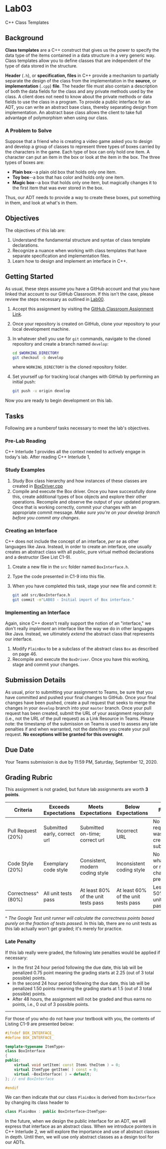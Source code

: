 # Lab03

C++ Class Templates

## Background

**Class templates** are a C++ construct that gives us the power to specify the data type of the items contained in a data structure in a very generic way. Class templates allow you to define classes that are independent of the type of data stored in the structure.

**Header** (`.h`), or **specification, files** in C++ provide a mechanism to partially separate the design of the class from the implementation in the **source**, or **implementation** (`.cpp`) **file**. The header file must also contain a description of both the data fields for the class and any private methods used by the class. A client does not need to know about the private methods or data fields to use the class in a program. To provide a public interface for an ADT, you can write an abstract base class, thereby separating design from implementation. An abstract base class allows the client to take full advantage of polymorphism when using our class.

### A Problem to Solve

Suppose that a friend who is creating a video game asked you to design and develop a group of classes to represent three types of boxes carried by the characters in the game. Each type of box can only hold one item. A character can put an item in the box or look at the item in the box. The three types of boxes are:

* **Plain box**--a plain old box that holds only one item.
* **Toy box**--a box that has color and holds only one item.
* **Magic box**--a box that holds only one item, but magically changes it to the first item that was ever stored in the box.

Thus, our ADT needs to provide a way to create these boxes, put something in them, and look at what's in them.

## Objectives

The objectives of this lab are:

1. Understand the fundamental structure and syntax of class template declarations.
1. Recognize a nuance when working with class templates that have separate specification and implementation files.
1. Learn how to design and implement an interface in C++.

## Getting Started

As usual, these steps assume you have a GitHub account and that you have linked that account to our GitHub Classroom. If this isn't the case, please review the steps necessary as outlined in [Lab00](https://github.com/msu-csc232-fa20/lab00).

1. Accept this assignment by visiting the [GitHub Classroom Assignment Link](https://classroom.github.com/a/fX9TTJgc).
1. Once your repository is created on GitHub, clone your repository to your local development machine.
1. In whatever shell you use for `git` commands, navigate to the cloned repository and create a branch named `develop`:

    ```bash
    cd $WORKING_DIRECTORY
    git checkout -b develop
    ```

    where `WORKING_DIRECTORY` is the cloned repository folder.

1. Set yourself up for tracking local changes with GitHub by performing an initial push:

    ```bash
    git push -u origin develop
    ```

Now you are ready to begin development on this lab.

## Tasks

Following are a numberof tasks necessary to meet the lab's objectives.

### Pre-Lab Reading

C++ Interlude 1 provides all the context needed to actively engage in today's lab. After reading C++ Interlude 1, 

### Study Examples

1. Study Box class hierarchy and how instances of these classes are created in [BoxDriver.cpp](src/BoxDriver.cpp)
1. Compile and execute the Box driver. Once you have successfully done this, create additional types of box objects and explore their other operations. Recompile and observe the output of your updated program. Once that is working correctly, commit your changes with an appropriate commit message. _Make sure you're on your develop branch before you commit any changes_.

### Creating an Interface

C++ does not include the concept of an interface, _per se_ as other languages like Java. Instead, in order to create an interface, one usually creates an abstract class with all public, pure virtual method declarations and a destructor (See List C1-9).

1. Create a new file in the `src` folder named `BoxInterface.h`.
1. Type the code presented in C1-9 into this file.
1. When you have completed this task, stage your new file and commit it:

    ```bash
    git add src/BoxInterface.h
    git commit -m"LAB03 - Initial import of Box interface."
    ```

### Implementing an Interface

Again, since C++ doesn't really support the notion of an "interface," we don't really _implement_ an interface like the way we do in other languages like Java. Instead, we ultimately _extend_ the abstract class that represents our interface.

1. Modify `PlainBox` to be a subclass of the abstract class `Box` as described on page 46.
1. Recompile and execute the `BoxDriver`. Once you have this working, stage and commit your changes.

## Submission Details

As usual, prior to submitting your assignment to Teams, be sure that you have committed and pushed your final changes to GitHub. Once your final changes have been pushed, create a pull request that seeks to merge the changes in your `develop` branch into your `master` branch. Once your pull request has been created, submit the URL of your assignment repository (i.e., not the URL of the pull request) as a Link Resource in Teams. Please note: the timestamp of the submission on Teams is used to assess any late penalties if and when warranted, not the date/time you create your pull request. **No exceptions will be granted for this oversight**.

## Due Date

Your Teams submission is due by 11:59 PM, Saturday, September 12, 2020.

## Grading Rubric

This assignment is not graded, but future lab assignments are worth **3 points**.

Criteria          | Exceeds Expectations        | Meets Expectations             | Below Expectations | Failure                                                 |
------------------|-----------------------------|--------------------------------|--------------------|---------------------------------------------------------|
Pull Request (20%)| Submitted early, correct url| Submitted on-time; correct url | Incorrect URL            | No pull request was created or submitted          |
Code Style (20%)  | Exemplary code style        | Consistent, modern coding style    | Inconsistent coding style| No style whatsoever or no code changes present|
Correctness^ (80%)| All unit tests pass         | At least 80% of the unit tests pass| At least 60% of the unit tests pass| Less than 50% of the unit tests pass|

^ _The Google Test unit runner will calculate the correctness points based purely on the fraction of tests passed_. In this lab, there are no unit tests as this lab actually won't get graded; it's merely for practice.

### Late Penalty

If this lab really were graded, the following late penalties would be applied if necessary:

* In the first 24 hour period following the due date, this lab will be penalized 0.75 point meaning the grading starts at 2.25 (out of 3 total possible) points.
* In the second 24 hour period following the due date, this lab will be penalized 1.50 points meaning the grading starts at 1.5 (out of 3 total possible) points.
* After 48 hours, the assignment will not be graded and thus earns no points, i.e., 0 out of 3 possible points.

---

For those of you who do not have your textbook with you, the contents of Listing C1-9 are presented below:

```c++
#ifndef BOX_INTERFACE_
#define BOX_INTERFACE_

template<typename ItemType>
class BoxInterface
{
public:
    virtual void setItem( const Item& theItem ) = 0;
    virtual ItemType getItem( ) const = 0;
    virtual ~BoxInterface( ) = default;
}; // end BoxInterface

#endif
```

We can then indicate that our class `PlainBox` is derived from `BoxInterface` by changing its class header to

```c++
class PlainBox : public BoxInterface<ItemType>
```

In the future, when we design the public interface for an ADT, we will express that interface as an abstract class. When we introduce pointers in C++ Interlude 2, we will explore the importance and use of abstract classes in depth. Until then, we will use only abstract classes as a design tool for our ADTs.
